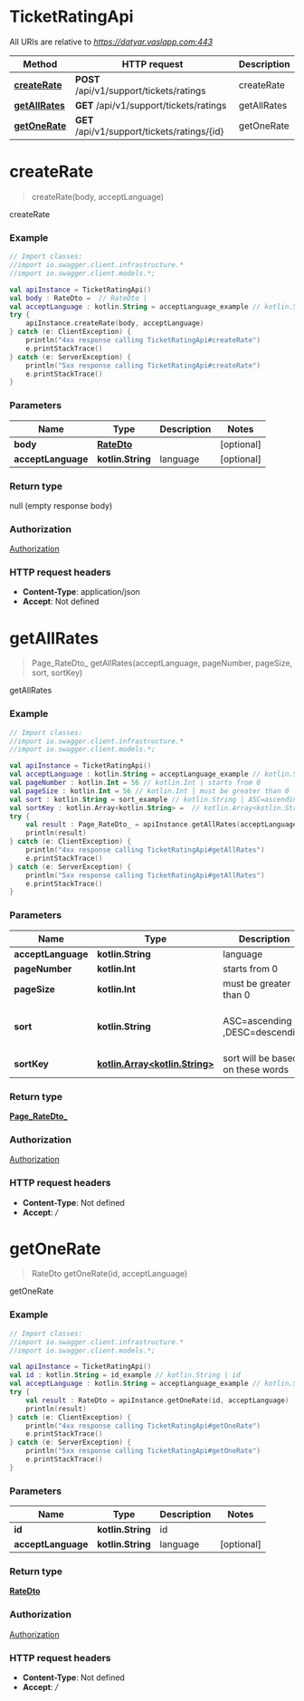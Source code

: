 # TicketRatingApi

All URIs are relative to *https://datyar.vaslapp.com:443*

Method | HTTP request | Description
------------- | ------------- | -------------
[**createRate**](TicketRatingApi.md#createRate) | **POST** /api/v1/support/tickets/ratings | createRate
[**getAllRates**](TicketRatingApi.md#getAllRates) | **GET** /api/v1/support/tickets/ratings | getAllRates
[**getOneRate**](TicketRatingApi.md#getOneRate) | **GET** /api/v1/support/tickets/ratings/{id} | getOneRate

<a name="createRate"></a>
# **createRate**
> createRate(body, acceptLanguage)

createRate

### Example
```kotlin
// Import classes:
//import io.swagger.client.infrastructure.*
//import io.swagger.client.models.*;

val apiInstance = TicketRatingApi()
val body : RateDto =  // RateDto | 
val acceptLanguage : kotlin.String = acceptLanguage_example // kotlin.String | language
try {
    apiInstance.createRate(body, acceptLanguage)
} catch (e: ClientException) {
    println("4xx response calling TicketRatingApi#createRate")
    e.printStackTrace()
} catch (e: ServerException) {
    println("5xx response calling TicketRatingApi#createRate")
    e.printStackTrace()
}
```

### Parameters

Name | Type | Description  | Notes
------------- | ------------- | ------------- | -------------
 **body** | [**RateDto**](RateDto.md)|  | [optional]
 **acceptLanguage** | **kotlin.String**| language | [optional]

### Return type

null (empty response body)

### Authorization

[Authorization](../README.md#Authorization)

### HTTP request headers

 - **Content-Type**: application/json
 - **Accept**: Not defined

<a name="getAllRates"></a>
# **getAllRates**
> Page_RateDto_ getAllRates(acceptLanguage, pageNumber, pageSize, sort, sortKey)

getAllRates

### Example
```kotlin
// Import classes:
//import io.swagger.client.infrastructure.*
//import io.swagger.client.models.*;

val apiInstance = TicketRatingApi()
val acceptLanguage : kotlin.String = acceptLanguage_example // kotlin.String | language
val pageNumber : kotlin.Int = 56 // kotlin.Int | starts from 0
val pageSize : kotlin.Int = 56 // kotlin.Int | must be greater than 0
val sort : kotlin.String = sort_example // kotlin.String | ASC=ascending ,DESC=descending
val sortKey : kotlin.Array<kotlin.String> =  // kotlin.Array<kotlin.String> | sort will be based on these words
try {
    val result : Page_RateDto_ = apiInstance.getAllRates(acceptLanguage, pageNumber, pageSize, sort, sortKey)
    println(result)
} catch (e: ClientException) {
    println("4xx response calling TicketRatingApi#getAllRates")
    e.printStackTrace()
} catch (e: ServerException) {
    println("5xx response calling TicketRatingApi#getAllRates")
    e.printStackTrace()
}
```

### Parameters

Name | Type | Description  | Notes
------------- | ------------- | ------------- | -------------
 **acceptLanguage** | **kotlin.String**| language | [optional]
 **pageNumber** | **kotlin.Int**| starts from 0 | [optional]
 **pageSize** | **kotlin.Int**| must be greater than 0 | [optional]
 **sort** | **kotlin.String**| ASC&#x3D;ascending ,DESC&#x3D;descending | [optional] [enum: ASC, DESC]
 **sortKey** | [**kotlin.Array&lt;kotlin.String&gt;**](kotlin.String.md)| sort will be based on these words | [optional]

### Return type

[**Page_RateDto_**](Page_RateDto_.md)

### Authorization

[Authorization](../README.md#Authorization)

### HTTP request headers

 - **Content-Type**: Not defined
 - **Accept**: */*

<a name="getOneRate"></a>
# **getOneRate**
> RateDto getOneRate(id, acceptLanguage)

getOneRate

### Example
```kotlin
// Import classes:
//import io.swagger.client.infrastructure.*
//import io.swagger.client.models.*;

val apiInstance = TicketRatingApi()
val id : kotlin.String = id_example // kotlin.String | id
val acceptLanguage : kotlin.String = acceptLanguage_example // kotlin.String | language
try {
    val result : RateDto = apiInstance.getOneRate(id, acceptLanguage)
    println(result)
} catch (e: ClientException) {
    println("4xx response calling TicketRatingApi#getOneRate")
    e.printStackTrace()
} catch (e: ServerException) {
    println("5xx response calling TicketRatingApi#getOneRate")
    e.printStackTrace()
}
```

### Parameters

Name | Type | Description  | Notes
------------- | ------------- | ------------- | -------------
 **id** | **kotlin.String**| id |
 **acceptLanguage** | **kotlin.String**| language | [optional]

### Return type

[**RateDto**](RateDto.md)

### Authorization

[Authorization](../README.md#Authorization)

### HTTP request headers

 - **Content-Type**: Not defined
 - **Accept**: */*

